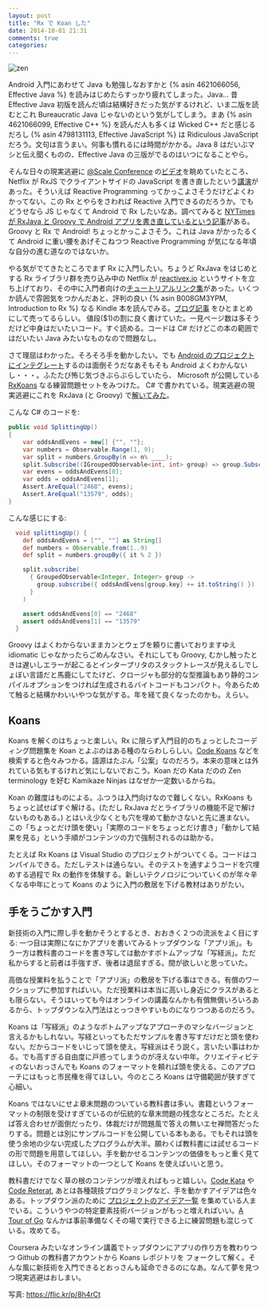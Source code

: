 ```yaml
---
layout: post
title: "Rx で Koan した"
date: 2014-10-01 21:31
comments: true
categories: 
---
```


![zen](https://farm5.staticflickr.com/4116/4776232863_e0c3ab7348_b.jpg)

Android 入門にあわせて Java も勉強しなおすかと {% asin 4621066056, Effective Java %} を読みはじめたらすっかり疲れてしまった。Java... 昔 Effective Java 初版を読んだ頃は結構好きだった気がするけれど、いま二版を読むとこれ Bureaucratic Java じゃないのという気がしてしまう。まあ {% asin 4621066099, Effective C++ %} を読んだ人も多くは Wicked C++ だと感じるだろし {% asin 4798131113, Effective JavaScript %} は Ridiculous JavaScript だろう。文句は言うまい。何事も慣れるには時間がかかる。Java 8 はだいぶマシと伝え聞くものの、Effective Java の三版がでるのはいつになることやら。

そんな日々の現実逃避に [@Scale Conference](http://atscaleconference.com/) の[ビデオ](https://www.youtube.com/channel/UCd9I8ZkgoR1d7GeSj_wi_LQ)を眺めていたところ、Netflix が RxJS でクライアントサイドの JavaScript を書き直したという[講演](https://www.youtube.com/watch?v=gawmdhCNy-A)があった。そういえば Reactive Programming ってかっこよさそうだけどよくわかってない。この Rx とやらをさわれば Reactive 入門できるのだろうか。でもどうせなら JS じゃなくて Android で Rx したいなあ。調べてみると [NYTimes が RxJava と Groovy で Android アプリを書き直しているという記事](http://open.blogs.nytimes.com/2014/08/18/getting-groovy-with-reactive-android/)がある。Groovy と Rx で Android! ちょっとかっこよさそう。これは Java がかったるくて Android に重い腰をあげそこねつつ Reactive Programming が気になる年頃な自分の進む道なのではないか。

やる気がでてきたところでまず Rx に入門したい。ちょうど RxJava をはじめとする Rx ライブラリ群を売り込み中の Netflix が [reactivex.io](http://reactivex.io/) というサイトを立ち上げており、その中に入門者向けの[チュートリアルリンク集](http://reactivex.io/tutorials.html)があった。いくつか読んで雰囲気をつかんだあと、評判の良い {% asin B008GM3YPM, Introduction to Rx %} なる Kindle 本を読んでみる。[ブログ記事](http://www.introtorx.com/) をひとまとめにして売ってるらしい。 値段($1)の割に良く書けていた。一見ページ数は多そうだけど中身はだいたいコード。すぐ読める。コードは C# だけどこの本の範囲ではだいたい Java みたいなものなので問題なし。

さて理屈はわかった。そろそろ手を動かしたい。でも [Android のプロジェクトにインテグレート](https://github.com/ReactiveX/RxAndroid)するのは面倒そうだなあそもそも Android よくわかんないし・・・。ふたたび怖じ気づきぶらぶらしていたら、 Microsoft が公開している [RxKoans](http://rxkoans.codeplex.com/) なる練習問題セットをみつけた。 C# で書かれている。現実逃避の現実逃避にこれを RxJava (と Groovy) で[解いてみた](https://github.com/omo/hello/tree/master/gradle-groovy/src/test/groovy)。

こんな C# のコードを:

```c#
public void SplittingUp()
{
    var oddsAndEvens = new[] {"", ""};
    var numbers = Observable.Range(1, 9);
    var split = numbers.GroupBy(n => n% ____);
    split.Subscribe((IGroupedObservable<int, int> group) => group.Subscribe(n => oddsAndEvens[group.Key] += n));
    var evens = oddsAndEvens[0];
    var odds = oddsAndEvens[1];
    Assert.AreEqual("2468", evens);
    Assert.AreEqual("13579", odds);
}
```

こんな感じにする:

```groovy
  void splittingUp() {
    def oddsAndEvens = ["", ""] as String[]
    def numbers = Observable.from(1..9)
    def split = numbers.groupBy({ it % 2 })

    split.subscribe(
      { GroupedObservable<Integer, Integer> group ->
        group.subscribe({ oddsAndEvens[group.key] += it.toString() })
      }
    )

    assert oddsAndEvens[0] == "2468"
    assert oddsAndEvens[1] == "13579"
  }
```

Groovy はよくわからないままカンとウェブを頼りに書いておりますゆえ idiomatic じゃなかったらごめんなさい。それにしても Groovy, むかし触ったときは遅いしエラーが起こるとインタープリタのスタックトレースが見えるしでしょぼい言語だと馬鹿にしてたけど、クロージャも部分的な型推論もあり静的コンパイルオプションをつければ生成されるバイトコードもコンパクト。今あらためて触ると結構かわいいやつな気がする。年を経て良くなったのかも。えらい。

## Koans

Koans を解くのはちょっと楽しい。Rx に限らず入門目的のちょっとしたコーディング問題集を Koan とよぶのはある種のならわしらしい。[Code Koans](https://www.google.com/#q=code+koans) などを検索すると色々みつかる。語源はたぶん「公案」なのだろう。本来の意味とは外れている気もするけれど気にしないでおこう。Koan だの Kata だのの Zen terminology を好む Kamikaze Ninjas はなぜか一定数いるからね。

Koan の難度はものによる。ふつうは入門向けなので難しくない。RxKoans もちょっと試せばすぐ解ける。(ただし RxJava だとライブラリの機能不足で解けないものもある。) とはいえ少なくとも穴を埋めて動かさないと先に進まない。この「ちょっとだけ頭を使い」「実際のコードをちょっとだけ書き」「動かして結果を見る」という手順がコンテンツの力で強制されるのは助かる。

たとえば Rx Koans は Visual Studio のプロジェクトがついてくる。コードはコンパイルできる。ただしテストは通らない。そのテストを通すようコードを穴埋めする過程で Rx の動作を体験する。新しいテクノロジについていくのが年々辛くなる中年にとって Koans のように入門の敷居を下げる教材はありがたい。

## 手をうごかす入門

新技術の入門に際し手を動かそうとするとき、おおきく２つの流派をよく目にする: 一つ目は実際になにかアプリを書いてみるトップダウンな「アプリ派」。もう一方は教科書のコードを書き写しては動かすボトムアップな「写経派」。ただ私からすると前者は手強すぎ、後者は退屈すぎる。間が欲しいと思っていた。

高価な授業料を払うことで「アプリ派」の敷居を下げる事はできる。有償のワークショップに参加すればいい。ただ授業料は本当に高いし身近にクラスがあるとも限らない。そうはいっても今はオンラインの講義なんかも有償無償いろいろあるから、トップダウンな入門法はとっつきやすいものになりつつあるのだろう。

Koans は「写経派」のようなボトムアップなアプローチのマシなバージョンと言えるかもしれない。写経といってもただサンプルを書き写すだけだと頭を使わない。だからコードをいじって頭を使え。写経派はそう説く。言いたい事はわかる。でも高すぎる自由度に戸惑ってしまうのが冴えない中年。クリエイティビティのないおっさんでも Koans のフォーマットを頼れば頭を使える。このアプローチにはもっと市民権を得てほしい。今のところ Koans は守備範囲が狭すぎて心細い。

Koans ではないにせよ章末問題のついている教科書は多い。書籍というフォーマットの制限を受けすぎているのが伝統的な章末問題の残念なところだ。たとえば答え合わせが面倒だったり、体裁だけが問題風で答えの無いエセ禅問答だったりする。問題とは別にサンプルコードを公開している本もある。でもそれは頭を使う余地の少ない完成したプログラムが大半。願わくば教科書には試せるコードの形で問題を用意してほしい。手を動かせるコンテンツの価値をもっと重く見てほしい。そのフォーマットの一つとして Koans を使えばいいと思う。

教科書だけでなく草の根のコンテンツが増えればもっと嬉しい。[Code Kata](https://www.google.com/?gws_rd=ssl#q=code+kata) や [Code Reterat](http://coderetreat.org/about), あとは各種競技プログラミングなど、手を動かすアイデアは色々ある。トップダウン派のために [プロジェクトのアイデア一覧](https://github.com/karan/Projects) を集めている人までいる。こういうやつの特定要素技術バージョンがもっと増えればいい。[A Tour of Go](http://tour.golang.org/) なんかは事前準備なくその場で実行できる上に練習問題も混じっている。攻めてる。

Coursera みたいなオンライン講義でトップダウンにアプリの作り方を教わりつつ Github の教科書アカウントから Koans レポジトリを フォークして解く。そんな風に新技術を入門できるとおっさんも延命できるのになあ。なんて夢を見つつ現実逃避はおしまい。

写真: https://flic.kr/p/8h4rCt